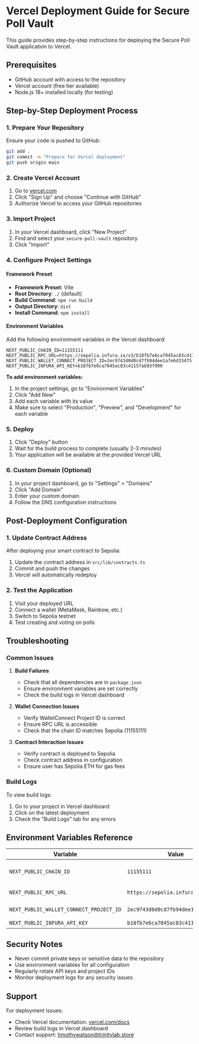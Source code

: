 # Vercel Deployment Guide for Secure Poll Vault

This guide provides step-by-step instructions for deploying the Secure Poll Vault application to Vercel.

## Prerequisites

- GitHub account with access to the repository
- Vercel account (free tier available)
- Node.js 18+ installed locally (for testing)

## Step-by-Step Deployment Process

### 1. Prepare Your Repository

Ensure your code is pushed to GitHub:
```bash
git add .
git commit -m "Prepare for Vercel deployment"
git push origin main
```

### 2. Create Vercel Account

1. Go to [vercel.com](https://vercel.com)
2. Click "Sign Up" and choose "Continue with GitHub"
3. Authorize Vercel to access your GitHub repositories

### 3. Import Project

1. In your Vercel dashboard, click "New Project"
2. Find and select your `secure-poll-vault` repository
3. Click "Import"

### 4. Configure Project Settings

#### Framework Preset
- **Framework Preset**: Vite
- **Root Directory**: `./` (default)
- **Build Command**: `npm run build`
- **Output Directory**: `dist`
- **Install Command**: `npm install`

#### Environment Variables
Add the following environment variables in the Vercel dashboard:

```
NEXT_PUBLIC_CHAIN_ID=11155111
NEXT_PUBLIC_RPC_URL=https://sepolia.infura.io/v3/b18fb7e6ca7045ac83c41157ab93f990
NEXT_PUBLIC_WALLET_CONNECT_PROJECT_ID=2ec9743d0d0cd7fb94dee1a7e6d33475
NEXT_PUBLIC_INFURA_API_KEY=b18fb7e6ca7045ac83c41157ab93f990
```

**To add environment variables:**
1. In the project settings, go to "Environment Variables"
2. Click "Add New"
3. Add each variable with its value
4. Make sure to select "Production", "Preview", and "Development" for each variable

### 5. Deploy

1. Click "Deploy" button
2. Wait for the build process to complete (usually 2-3 minutes)
3. Your application will be available at the provided Vercel URL

### 6. Custom Domain (Optional)

1. In your project dashboard, go to "Settings" > "Domains"
2. Click "Add Domain"
3. Enter your custom domain
4. Follow the DNS configuration instructions

## Post-Deployment Configuration

### 1. Update Contract Address

After deploying your smart contract to Sepolia:
1. Update the contract address in `src/lib/contracts.ts`
2. Commit and push the changes
3. Vercel will automatically redeploy

### 2. Test the Application

1. Visit your deployed URL
2. Connect a wallet (MetaMask, Rainbow, etc.)
3. Switch to Sepolia testnet
4. Test creating and voting on polls

## Troubleshooting

### Common Issues

1. **Build Failures**
   - Check that all dependencies are in `package.json`
   - Ensure environment variables are set correctly
   - Check the build logs in Vercel dashboard

2. **Wallet Connection Issues**
   - Verify WalletConnect Project ID is correct
   - Ensure RPC URL is accessible
   - Check that the chain ID matches Sepolia (11155111)

3. **Contract Interaction Issues**
   - Verify contract is deployed to Sepolia
   - Check contract address in configuration
   - Ensure user has Sepolia ETH for gas fees

### Build Logs

To view build logs:
1. Go to your project in Vercel dashboard
2. Click on the latest deployment
3. Check the "Build Logs" tab for any errors

## Environment Variables Reference

| Variable | Value | Description |
|----------|-------|-------------|
| `NEXT_PUBLIC_CHAIN_ID` | `11155111` | Ethereum Sepolia chain ID |
| `NEXT_PUBLIC_RPC_URL` | `https://sepolia.infura.io/v3/...` | RPC endpoint for Sepolia |
| `NEXT_PUBLIC_WALLET_CONNECT_PROJECT_ID` | `2ec9743d0d0cd7fb94dee1a7e6d33475` | WalletConnect project ID |
| `NEXT_PUBLIC_INFURA_API_KEY` | `b18fb7e6ca7045ac83c41157ab93f990` | Infura API key |

## Security Notes

- Never commit private keys or sensitive data to the repository
- Use environment variables for all configuration
- Regularly rotate API keys and project IDs
- Monitor deployment logs for any security issues

## Support

For deployment issues:
- Check Vercel documentation: [vercel.com/docs](https://vercel.com/docs)
- Review build logs in Vercel dashboard
- Contact support: timothywatson@trinitylab.store

